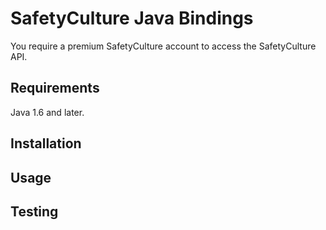 # SafetyCulture Java Bindings

You require a premium SafetyCulture account to access the SafetyCulture API.

## Requirements

Java 1.6 and later.

## Installation

## Usage

## Testing    
